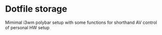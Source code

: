 # Dotfile storage
Mimimal i3wm polybar setup with some functions for shorthand AV control of personal HW setup

